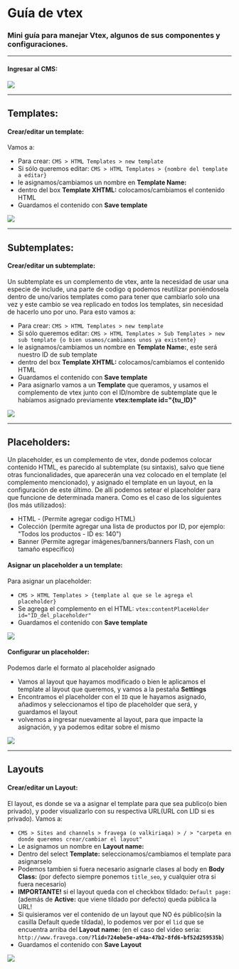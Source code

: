 # Guía de vtex
<h3>
  Mini guía para manejar Vtex, algunos de sus componentes y configuraciones.
</h3>

<hr>

<h4>Ingresar al CMS:</h4>
<img src="https://github.com/fravega/vtex-tutorial/blob/master/images/go-to-cms.gif" />

<hr>

<h2>Templates:</h2>

<h4>Crear/editar un template:</h4>

<p>Vamos a: </p>
<ul>
  <li>Para crear: <code>CMS > HTML Templates > new template</b></code></li>
  <li>Si sólo queremos editar: <code>CMS > HTML Templates > {nombre del template a editar}</b></code></li>
  <li>le asignamos/cambiamos un nombre en <b>Template Name:</b></li>
  <li>dentro del box <b>Template XHTML:</b> colocamos/cambiamos el contenido HTML</li>
  <li>Guardamos el contenido con <b>Save template</b></li>
</ul>

<img src="https://github.com/fravega/vtex-tutorial/blob/master/images/create-new-template.gif" />

<hr>

<h2>Subtemplates:</h2>

<h4>Crear/editar un subtemplate:</h4>

<p>Un subtemplate es un complemento de vtex, ante la necesidad de usar una especie de include, una parte de codigo q podemos reutilizar poniéndosela dentro de uno/varios templates como para tener que cambiarlo solo una vez y este cambio se vea replicado
  en todos los templates, sin necesidad de hacerlo uno por uno. Para esto vamos a: </p>
<ul>
  <li>Para crear: <code>CMS > HTML Templates > new template</b></code></li>
  <li>Si sólo queremos editar: <code>CMS > HTML Templates > Sub Templates > new sub template {o bien usamos/cambiamos unos ya existente}</b></code></li>
  <li>le asignamos/cambiamos un nombre en <b>Template Name:</b>, este será nuestro ID de sub template</li>
  <li>dentro del box <b>Template XHTML:</b> colocamos/cambiamos el contenido HTML</li>
  <li>Guardamos el contenido con <b>Save template</b></li>

  <li>Para asignarlo vamos a un <b>Template</b> que queramos, y usamos el complemento de vtex junto con el ID/nombre de subtemplate que le habíamos asignado previamente <b>vtex:template id="{tu_ID}"</b>
</ul>

<img src="https://github.com/fravega/vtex-tutorial/blob/master/images/create-new-subtemplate.gif" />

<hr>

<h2>Placeholders:</h2>

<p>Un placeholder, es un complemento de vtex, donde podemos colocar contenido HTML, es parecido al subtemplate (su sintaxis), salvo que tiene otras funcionalidades, que aparecerán una vez colocado en el template (el complemento mencionado), y asignado el
  template en un layout, en la configuración de este último. De allí podemos setear el placeholder para que funcione de determinada manera. Como es el caso de los siguientes (los más utilizados):
  <ul>
    <li>
      HTML - (Permite agregar codigo HTML)
    </li>
    <li>
      Colección (permite agregar una lista de productos por ID, por ejemplo: "Todos los productos - ID es: 140")
    </li>
    <li>
      Banner (Permite agregar imágenes/banners/banners Flash, con un tamaño especifico)
    </li>
  </ul>
</p>

<h4>Asignar un placeholder a un template:</h4>

<p>Para asignar un placeholder: </p>
<ul>
  <li><code>CMS > HTML Templates > {template al que se le agrega el placeholder}</b></code></li>
  <li>Se agrega el complemento en el HTML: <code>vtex:contentPlaceHolder id="ID_del_placeholder"</code></li>
  <li>Guardamos el contenido con <b>Save template</b></li>
</ul>

<img src="https://github.com/fravega/vtex-tutorial/blob/master/images/create-new-subtemplate.gif" />

<h4>Configurar un placeholder:</h4>

<p>Podemos darle el formato al placeholder asignado</p>
<ul>
   <li>Vamos al layout que hayamos modificado o bien le aplicamos el template al layout que queremos, y vamos a la pestaña <b>Settings</b></li>
  <li>Encontramos el placeholder con el <code>ID</code> que le hayamos asignado, añadimos y seleccionamos el tipo de placeholder que será, y guardamos el layout</li>
  <li>volvemos a ingresar nuevamente al layout, para que impacte la asignación, y ya podemos editar sobre el mismo</li>
</ul>

<img src="https://github.com/fravega/vtex-tutorial/blob/master/images/create-new-subtemplate.gif" />

<hr>

<h2>Layouts</h2>

<h4>Crear/editar un Layout:</h4>

<p>El layout, es donde se va a asignar el template para que sea publico(o bien privado), y poder visualizarlo con su respectiva URL(URL con LID si es privado). Vamos a:</p>
<ul>
  <li><code>CMS > Sites and channels > fravega (o valkiriaqa) > / > "carpeta en donde queremos crear/cambiar el layout" </b></code></li>
  <li>Le asignamos un nombre en <b>Layout name:</b></li>
  <li>Dentro del select <b>Template:</b> seleccionamos/cambiamos el template para asignarselo</li>
  <li>Podemos tambien si fuera necesario asignarle clases al body en <b>Body Class:</b> (por defecto siempre ponemos <code>title_seo</code>, y cualquier otra si fuera necesario)</li>
  <li><b>IMPORTANTE!</b> si el layout queda con el checkbox tildado: <code>Default page:</code>(además de <b>Active:</b> que viene tildado por defecto) queda pública la URL! </li>
  <li>Si quisieramos ver el contenido de un layout que NO és público(sin la casilla Default quede tildada), lo podemos ver por el <code>lid</code> que se encuentra arriba del <b>Layout name:</b> (en el caso del video seria: <code>http://www.fravega.com/<b>?lid=724ebe5e-a94a-47b2-8fd6-bf52d259535b</b></code>)
    <li>Guardamos el contenido con <b>Save Layout</b></li>
</ul>

<img src="https://github.com/fravega/vtex-tutorial/blob/master/images/create-new-layout.gif" />

